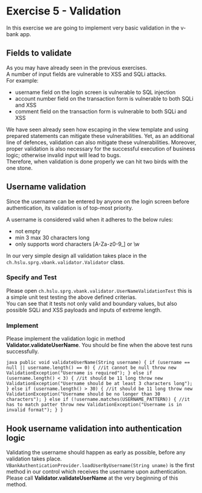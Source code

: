 # Exercise 5 - Validation

In this exercise we are going to implement very basic validation in the v-bank app. 

## Fields to validate
As you may have already seen in the previous exercises.  
A number of input fields are vulnerable to XSS and SQLi attacks.  
For example:
- username field on the login screen is vulnerable to SQL injection
- account number field on the transaction form is vulnerable to both SQLi and XSS
- comment field on the transaction form is vulnerable to both SQLi and XSS

We have seen already seen how escaping in the view template and using prepared statements can mitigate these vulnerabilities.
Yet, as an additional line of defences, validation can also mitigate these vulnerabilities. Moreover, proper validation is also
necessary for the successful execution of business logic; otherwise invalid input will lead to bugs.  
Therefore, when validation is done properly we can hit two birds with the one stone.

## Username validation
Since the username can be entered by anyone on the login screen before authentication, its validation is of top-most priority.

A username is considered valid when it adheres to the below rules:
  - not empty
  - min 3 max 30 characters long
  - only supports word characters [A-Za-z0-9_] or \\w

In our very simple design all validation takes place in the ``ch.hslu.sprg.vbank.validator.Validator`` class.

### Specify and Test
Please open ``ch.hslu.sprg.vbank.validator.UserNameValidationTest`` this is a simple unit test testing the above defined criterias.  
You can see that it tests not only valid and boundary values, but also possible SQLi and XSS payloads and inputs of extreme length. 
 
### Implement
Please implement the validation logic in method __Validator.validateUserName__.
You should be fine when the above test runs successfully.

``java
    public void validateUserName(String username) {
        if (username == null || username.length() == 0) {
            //it cannot be null
            throw new ValidationException("Username is required");
        } else if (username.length() < 3) {
            //it should be 11 long
            throw new ValidationException("Username should be at least 3 characters long");
        } else if (username.length() > 30) {
            //it should be 11 long
            throw new ValidationException("Username should be no longer than 30 characters");
        } else if (!username.matches(USERNAME_PATTERN)) {
            //it has to match patter
            throw new ValidationException("Username is in invalid format");
        }
    }
``

## Hook username validation into authentication logic
Validating the username should happen as early as possible, before any validation takes place.
``VBankAuthenticationProvider.loadUserByUsername(String uname)`` is the first method in our control which receives the username upon authentication.
Please call __Validator.validateUserName__ at the very beginning of this method.